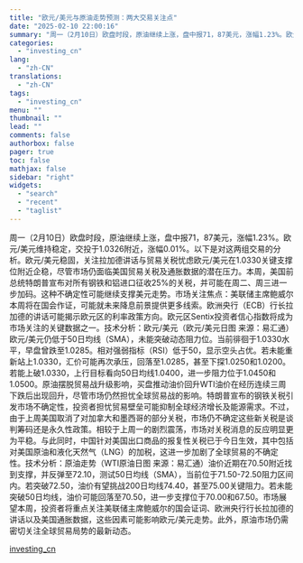 ```yaml
---
title: "欧元/美元与原油走势预测：两大交易关注点"
date: "2025-02-10 22:00:16"
summary: "周一（2月10日）欧盘时段，原油继续上涨，盘中报71，87美元，涨幅1.23%。欧元/美元维持稳定，..."
categories:
  - "investing_cn"
lang:
  - "zh-CN"
translations:
  - "zh-CN"
tags:
  - "investing_cn"
menu: ""
thumbnail: ""
lead: ""
comments: false
authorbox: false
pager: true
toc: false
mathjax: false
sidebar: "right"
widgets:
  - "search"
  - "recent"
  - "taglist"
---
```


周一（2月10日）欧盘时段，原油继续上涨，盘中报71，87美元，涨幅1.23%。欧元/美元维持稳定，交投于1.0326附近，涨幅0.01%。以下是对这两组交易的分析。欧元/美元稳固，关注拉加德讲话与贸易关税忧虑欧元/美元在1.0330关键支撑位附近企稳，尽管市场仍面临美国贸易关税及通胀数据的潜在压力。本周，美国前总统特朗普宣布对所有钢铁和铝进口征收25%的关税，并可能在周二、周三进一步加码。这种不确定性可能继续支撑美元走势。市场关注焦点：美联储主席鲍威尔本周将在国会作证，可能就未来降息前景提供更多线索。欧洲央行（ECB）行长拉加德的讲话可能揭示欧元区的利率政策方向。欧元区Sentix投资者信心指数将成为市场关注的关键数据之一。技术分析：欧元/美元（欧元/美元日图 来源：易汇通）欧元/美元仍低于50日均线（SMA），未能突破动态阻力位。当前徘徊于1.0330水平，早盘曾跌至1.0285。相对强弱指标（RSI）低于50，显示空头占优。若未能重新站上1.0330，汇价可能再次承压，回落至1.0285，甚至下探1.0250和1.0200。若能上破1.0330，上行目标看向50日均线1.0400，进一步阻力位于1.0450和1.0500。原油摆脱贸易战升级影响，买盘推动油价回升WTI油价在经历连续三周下跌后出现回升，尽管市场仍然担忧全球贸易战的影响。特朗普宣布的钢铁关税引发市场不确定性，投资者担忧贸易壁垒可能抑制全球经济增长及能源需求。不过，由于上周美国取消了对加拿大和墨西哥的部分关税，市场仍不确定这些新关税是谈判筹码还是永久性政策。相较于上周一的剧烈震荡，市场对关税消息的反应明显更为平稳。与此同时，中国针对美国出口商品的报复性关税已于今日生效，其中包括对美国原油和液化天然气（LNG）的加税，这进一步加剧了全球贸易的不确定性。技术分析：原油走势（WTI原油日图 来源：易汇通）油价近期在70.50附近找到支撑，并反弹至72.10，测试50日均线（SMA），当前位于71.50-72.50阻力区间内。若突破72.50，油价有望挑战200日均线74.40，甚至75.00关键阻力。若未能突破50日均线，油价可能回落至70.50，进一步支撑位于70.00和67.50。市场展望本周，投资者将重点关注美联储主席鲍威尔的国会证词、欧洲央行行长拉加德的讲话以及美国通胀数据，这些因素可能影响欧元/美元走势。此外，原油市场仍需密切关注全球贸易局势的最新动态。

[investing_cn](https://cn.investing.com/news/forex-news/article-2664582)
